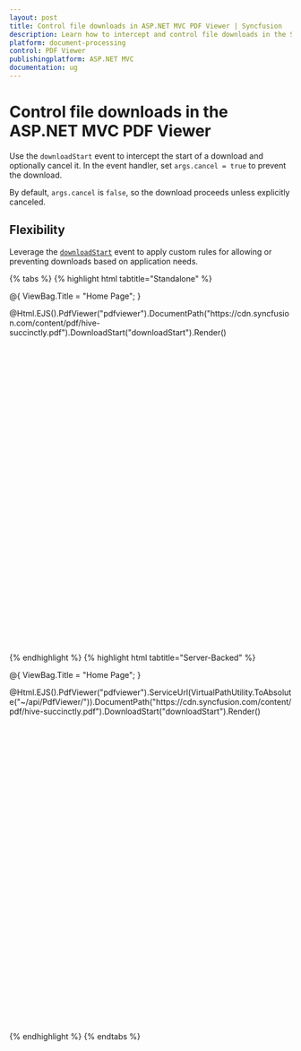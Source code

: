 ```yaml
---
layout: post
title: Control file downloads in ASP.NET MVC PDF Viewer | Syncfusion
description: Learn how to intercept and control file downloads in the Syncfusion ASP.NET MVC PDF Viewer using the downloadStart event.
platform: document-processing
control: PDF Viewer
publishingplatform: ASP.NET MVC
documentation: ug
---
```


# Control file downloads in the ASP.NET MVC PDF Viewer

Use the `downloadStart` event to intercept the start of a download and optionally cancel it. In the event handler, set `args.cancel = true` to prevent the download.

By default, `args.cancel` is `false`, so the download proceeds unless explicitly canceled.

## Flexibility

Leverage the [`downloadStart`](https://help.syncfusion.com/cr/aspnetmvc-js2/syncfusion.ej2.pdfviewer.pdfviewer.html#Syncfusion_EJ2_PdfViewer_PdfViewer_DownloadStart) event to apply custom rules for allowing or preventing downloads based on application needs.

{% tabs %}
{% highlight html tabtitle="Standalone" %}

@{
    ViewBag.Title = "Home Page";
}

<div style="width:100%;height:600px">
    @Html.EJS().PdfViewer("pdfviewer").DocumentPath("https://cdn.syncfusion.com/content/pdf/hive-succinctly.pdf").DownloadStart("downloadStart").Render()
</div>

<script>
function downloadStart(args) {
    // Your custom logic here
    args.cancel = true; // Prevent download action
};
</script>

{% endhighlight %}
{% highlight html tabtitle="Server-Backed" %}

@{
    ViewBag.Title = "Home Page";
}

<div style="width:100%;height:600px">
    @Html.EJS().PdfViewer("pdfviewer").ServiceUrl(VirtualPathUtility.ToAbsolute("~/api/PdfViewer/")).DocumentPath("https://cdn.syncfusion.com/content/pdf/hive-succinctly.pdf").DownloadStart("downloadStart").Render()
</div>

<script>
function downloadStart(args) {
    // Your custom logic here
    args.cancel = true; // Prevent download action
};
</script>

{% endhighlight %}
{% endtabs %}
